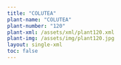 ```yaml
---
title: "COLUTEA"
plant-name: "COLUTEA"
plant-number: "120"
plant-xml: /assets/xml/plant120.xml
plant-img: /assets/img/plant120.jpg
layout: single-xml
toc: false
---
```

